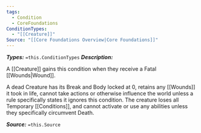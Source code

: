 ```yaml
---
tags:
  - Condition
  - CoreFoundations
ConditionTypes:
  - "[[Creature]]"
Source: "[[Core Foundations Overview|Core Foundations]]"
---
```

***Types:*** `=this.ConditionTypes`
***Description:***

A [[Creature]] gains this condition when they receive a Fatal [[Wounds|Wound]].

A dead Creature has its Break and Body locked at 0, retains any [[Wounds]] it took in life, cannot take actions or otherwise influence the world unless a rule specifically states it ignores this condition. The creature loses all Temporary [[Conditions]], and cannot activate or use any abilities unless they specifically circumvent Death.

***Source:*** `=this.Source`